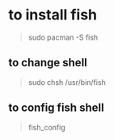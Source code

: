 # to install fish
> sudo pacman -S fish

## to change shell
> sudo chsh /usr/bin/fish

## to config fish shell
> fish_config
